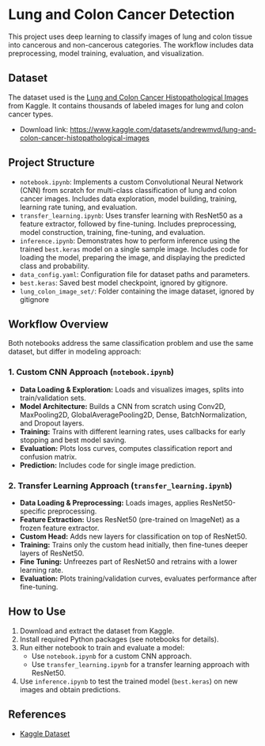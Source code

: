 # Lung and Colon Cancer Detection

This project uses deep learning to classify images of lung and colon tissue into cancerous and non-cancerous categories. The workflow includes data preprocessing, model training, evaluation, and visualization.

## Dataset

The dataset used is the [Lung and Colon Cancer Histopathological Images](https://www.kaggle.com/datasets/andrewmvd/lung-and-colon-cancer-histopathological-images) from Kaggle. It contains thousands of labeled images for lung and colon cancer types.

- Download link: https://www.kaggle.com/datasets/andrewmvd/lung-and-colon-cancer-histopathological-images

## Project Structure

- `notebook.ipynb`: Implements a custom Convolutional Neural Network (CNN) from scratch for multi-class classification of lung and colon cancer images. Includes data exploration, model building, training, learning rate tuning, and evaluation.
- `transfer_learning.ipynb`: Uses transfer learning with ResNet50 as a feature extractor, followed by fine-tuning. Includes preprocessing, model construction, training, fine-tuning, and evaluation.
- `inference.ipynb`: Demonstrates how to perform inference using the trained `best.keras` model on a single sample image. Includes code for loading the model, preparing the image, and displaying the predicted class and probability.
- `data_config.yaml`: Configuration file for dataset paths and parameters.
- `best.keras`: Saved best model checkpoint, ignored by gitignore.
- `lung_colon_image_set/`: Folder containing the image dataset, ignored by gitignore

## Workflow Overview

Both notebooks address the same classification problem and use the same dataset, but differ in modeling approach:

### 1. Custom CNN Approach (`notebook.ipynb`)

- **Data Loading & Exploration:** Loads and visualizes images, splits into train/validation sets.
- **Model Architecture:** Builds a CNN from scratch using Conv2D, MaxPooling2D, GlobalAveragePooling2D, Dense, BatchNormalization, and Dropout layers.
- **Training:** Trains with different learning rates, uses callbacks for early stopping and best model saving.
- **Evaluation:** Plots loss curves, computes classification report and confusion matrix.
- **Prediction:** Includes code for single image prediction.

### 2. Transfer Learning Approach (`transfer_learning.ipynb`)

- **Data Loading & Preprocessing:** Loads images, applies ResNet50-specific preprocessing.
- **Feature Extraction:** Uses ResNet50 (pre-trained on ImageNet) as a frozen feature extractor.
- **Custom Head:** Adds new layers for classification on top of ResNet50.
- **Training:** Trains only the custom head initially, then fine-tunes deeper layers of ResNet50.
- **Fine Tuning:** Unfreezes part of ResNet50 and retrains with a lower learning rate.
- **Evaluation:** Plots training/validation curves, evaluates performance after fine-tuning.

## How to Use

1. Download and extract the dataset from Kaggle.
2. Install required Python packages (see notebooks for details).
3. Run either notebook to train and evaluate a model:
   - Use `notebook.ipynb` for a custom CNN approach.
   - Use `transfer_learning.ipynb` for a transfer learning approach with ResNet50.
4. Use `inference.ipynb` to test the trained model (`best.keras`) on new images and obtain predictions.

## References

- [Kaggle Dataset](https://www.kaggle.com/datasets/andrewmvd/lung-and-colon-cancer-histopathological-images)

